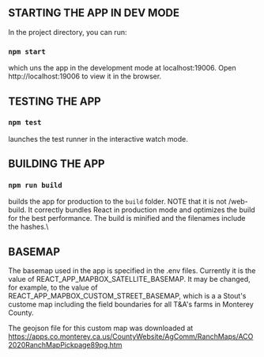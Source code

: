 STARTING THE APP IN DEV MODE
----------------------------

In the project directory, you can run:

### `npm start`

which uns the app in the development mode at localhost:19006.
Open http://localhost:19006 to view it in the browser.


TESTING THE APP
---------------

### `npm test`

launches the test runner in the interactive watch mode.


BUILDING THE APP
----------------

### `npm run build`

builds the app for production to the `build` folder. NOTE that it is not /web-build.
It correctly bundles React in production mode and optimizes the build for the best performance.
The build is minified and the filenames include the hashes.\

BASEMAP
-------

The basemap used in the app is specified in the .env files. Currently it is the value of
REACT_APP_MAPBOX_SATELLITE_BASEMAP. It may be changed, for example, to the value of 
REACT_APP_MAPBOX_CUSTOM_STREET_BASEMAP, which is a a Stout's custome map including the 
field boundaries for all T&A's farms in Monterey County. 

The geojson file for this custom map was downloaded at 
https://apps.co.monterey.ca.us/CountyWebsite/AgComm/RanchMaps/ACO2020RanchMapPickpage89pg.htm